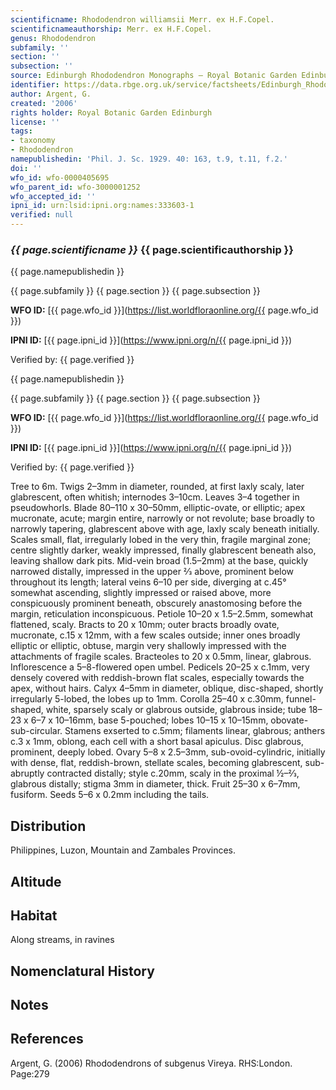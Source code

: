 ```yaml
---
scientificname: Rhododendron williamsii Merr. ex H.F.Copel.
scientificnameauthorship: Merr. ex H.F.Copel.
genus: Rhododendron
subfamily: ''
section: ''
subsection: ''
source: Edinburgh Rhododendron Monographs – Royal Botanic Garden Edinburgh
identifier: https://data.rbge.org.uk/service/factsheets/Edinburgh_Rhododendron_Monographs.xhtml
author: Argent, G.
created: '2006'
rights holder: Royal Botanic Garden Edinburgh
license: ''
tags:
- taxonomy
- Rhododendron
namepublishedin: 'Phil. J. Sc. 1929. 40: 163, t.9, t.11, f.2.'
doi: ''
wfo_id: wfo-0000405695
wfo_parent_id: wfo-3000001252
wfo_accepted_id: ''
ipni_id: urn:lsid:ipni.org:names:333603-1
verified: null
---
```

### _{{ page.scientificname }}_ {{ page.scientificauthorship }}
 {{ page.namepublishedin }}

{{ page.subfamily }} {{ page.section }} {{ page.subsection }}

**WFO ID:** [{{ page.wfo_id }}](https://list.worldfloraonline.org/{{ page.wfo_id }})

**IPNI ID:** [{{ page.ipni_id }}](https://www.ipni.org/n/{{ page.ipni_id }})

Verified by: {{ page.verified }}

 {{ page.namepublishedin }}

{{ page.subfamily }} {{ page.section }} {{ page.subsection }}

**WFO ID:** [{{ page.wfo_id }}](https://list.worldfloraonline.org/{{ page.wfo_id }})

**IPNI ID:** [{{ page.ipni_id }}](https://www.ipni.org/n/{{ page.ipni_id }})

Verified by: {{ page.verified }}



Tree to 6m. Twigs 2–3mm in diameter, rounded, at first laxly scaly, later glabrescent, often whitish; internodes 3–10cm. Leaves 3–4 together in pseudowhorls. Blade 80–110 x 30–50mm, elliptic-ovate, or elliptic; apex mucronate, acute; margin entire, narrowly or not revolute; base broadly to narrowly tapering, glabrescent above with age, laxly scaly beneath initially. Scales small, flat, irregularly lobed in the very thin, fragile marginal zone; centre slightly darker, weakly impressed, finally glabrescent beneath also, leaving shallow dark pits. Mid-vein broad (1.5–2mm) at the base, quickly narrowed distally, impressed in the upper 2⁄3 above, prominent below throughout its length; lateral veins 6–10 per side, diverging at c.45° somewhat ascending, slightly impressed or raised above, more conspicuously prominent beneath, obscurely anastomosing before the margin, reticulation inconspicuous. Petiole 10–20 x 1.5–2.5mm, somewhat flattened, scaly. Bracts to 20 x 10mm; outer bracts broadly ovate, mucronate, c.15 x 12mm, with a few scales outside; inner ones broadly elliptic or elliptic, obtuse, margin very shallowly impressed with the attachments of fragile scales. Bracteoles to 20 x 0.5mm, linear, glabrous. Inflor­escence a 5–8-flowered open umbel. Pedicels 20–25 x c.1mm, very densely covered with reddish-brown flat scales, especially towards the apex, without hairs. Calyx 4–5mm in diameter, oblique, disc-shaped, shortly irregularly 5-lobed, the lobes up to 1mm. Corolla 25–40 x c.30mm, funnel-shaped, white, sparsely scaly or glabrous outside, glabrous inside; tube 18–23 x 6–7 x 10–16mm, base 5-pouched; lobes 10–15 x 10–15mm, obovate-sub-circular. Stamens exserted to c.5mm; filaments linear, glabrous; anthers c.3 x 1mm, oblong, each cell with a short basal apiculus. Disc glabrous, prominent, deeply lobed. Ovary 5–8 x 2.5–3mm, sub-ovoid-cylindric, initially with dense, flat, reddish-brown, stellate scales, becoming glabrescent, sub-abruptly contracted distally; style c.20mm, scaly in the proximal ½–2⁄3, glabrous distally; stigma 3mm in diameter, thick. Fruit 25–30 x 6–7mm, fusiform. Seeds 5–6 x 0.2mm including the tails.

## Distribution
Philippines, Luzon, Mountain and Zambales Provinces.

## Altitude


## Habitat
Along streams, in ravines

## Nomenclatural History

                       
## Notes


## References

Argent, G. (2006) Rhododendrons of subgenus Vireya. RHS:London. Page:279

